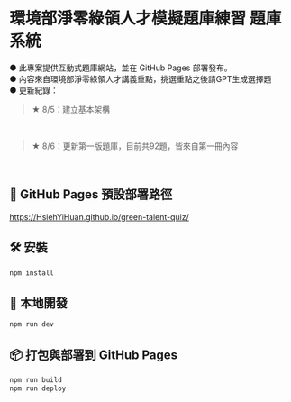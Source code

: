 # 環境部淨零綠領人才模擬題庫練習 題庫系統

● 此專案提供互動式題庫網站，並在 GitHub Pages 部署發布。<br>
● 內容來自環境部淨零綠領人才講義重點，挑選重點之後請GPT生成選擇題<br>
● 更新紀錄：<br>
<blockquote>★ 8/5：建立基本架構</blockquote><br>
<blockquote>★ 8/6：更新第一版題庫，目前共92題，皆來自第一冊內容</blockquote><br>


## 📍 GitHub Pages 預設部署路徑

https://HsiehYiHuan.github.io/green-talent-quiz/

## 🛠 安裝

```bash
npm install
```

## 🚀 本地開發

```bash
npm run dev
```

## 📦 打包與部署到 GitHub Pages

```bash
npm run build
npm run deploy
```

